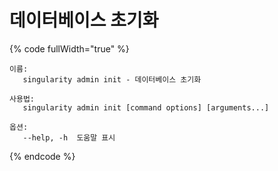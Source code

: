 # 데이터베이스 초기화

{% code fullWidth="true" %}
```
이름:
   singularity admin init - 데이터베이스 초기화

사용법:
   singularity admin init [command options] [arguments...]

옵션:
   --help, -h  도움말 표시
```
{% endcode %}